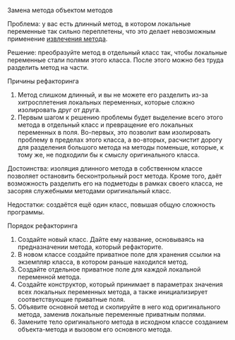 Замена метода объектом методов

Проблема: у вас есть длинный метод, в котором локальные переменные так сильно переплетены, что это делает невозможным применение <a href="https://github.com/helenasilkina/refactoring/blob/master/Extract_Method%20(Извлечение%20метода).md">извлечения метода</a>.

Решение: преобразуйте метод в отдельный класс так, чтобы локальные переменные стали полями этого класса. После этого можно без труда разделить метод на части.

Причины рефакторинга

1. Метод слишком длинный, и вы не можете его разделить из-за хитросплетения локальных переменных, которые сложно изолировать друг от друга.
2. Первым шагом к решению проблемы будет выделение всего этого метода в отдельный класс и превращение его локальных переменных в поля. Во-первых, это позволит вам изолировать проблему в пределах этого класса, а во-вторых, расчистит дорогу для разделения большого метода на методы поменьше, которые, к тому же, не подходили бы к смыслу оригинального класса.

Достоинства: изоляция длинного метода в собственном классе позволяет остановить бесконтрольный рост метода. Кроме того, даёт возможность разделить его на подметоды в рамках своего класса, не засоряя служебными методами оригинальный класс.

Недостатки: создаётся ещё один класс, повышая общую сложность программы.

Порядок рефакторинга

1. Создайте новый класс. Дайте ему название, основываясь на предназначении метода, который рефакторите.
2. В новом классе создайте приватное поле для хранения ссылки на экземпляр класса, в котором раньше находился метод.
3. Создайте отдельное приватное поле для каждой локальной переменной метода.
4. Создайте конструктор, который принимает в параметрах значения всех локальных переменных метода, а также инициализирует соответствующие приватные поля.
5. Объявите основной метод и скопируйте в него код оригинального метода, заменив локальные переменные приватным полями.
6. Замените тело оригинального метода в исходном классе созданием объекта-метода и вызовом его основного метода.
